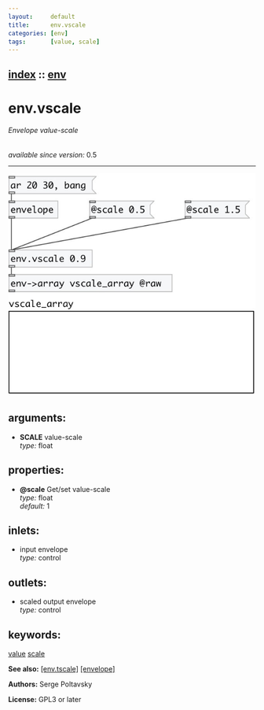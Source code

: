 ```yaml
---
layout:     default
title:      env.vscale
categories: [env]
tags:       [value, scale]
---
```

[index](index.html) :: [env](category_env.html)
---

# env.vscale

###### Envelope value-scale

*available since version:* 0.5

---




[![example](../examples/img/env.vscale.jpg)](../examples/pd/env.vscale.pd)



## arguments:

* **SCALE**
value-scale<br>
_type:_ float<br>





## properties:

* **@scale** 
Get/set value-scale<br>
_type:_ float<br>
_default:_ 1<br>



## inlets:

* input envelope<br>
_type:_ control



## outlets:

* scaled output envelope<br>
_type:_ control



## keywords:

[value](keywords/value.html)
[scale](keywords/scale.html)



**See also:**
[\[env.tscale\]](env.tscale.html)
[\[envelope\]](envelope.html)




**Authors:** Serge Poltavsky




**License:** GPL3 or later






